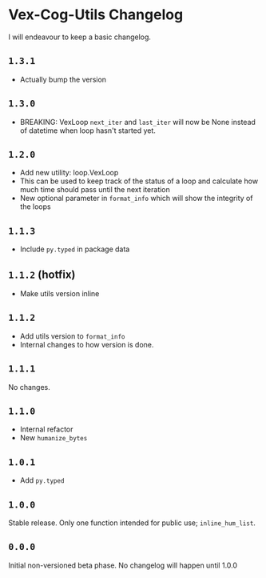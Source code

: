 # Vex-Cog-Utils Changelog

I will endeavour to keep a basic changelog.

## ``1.3.1``

- Actually bump the version

## ``1.3.0``

- BREAKING: VexLoop ``next_iter`` and ``last_iter`` will now be None instead of datetime when loop hasn't started yet.

## ``1.2.0``

- Add new utility: loop.VexLoop
- This can be used to keep track of the status of a loop and calculate how much time should pass until the next iteration
- New optional parameter in ``format_info`` which will show the integrity of the loops

## ``1.1.3``

- Include ``py.typed`` in package data

## ``1.1.2`` (hotfix)

- Make utils version inline

## ``1.1.2``

- Add utils version to ``format_info``
- Internal changes to how version is done.

## ``1.1.1``

No changes.

## ``1.1.0``

- Internal refactor
- New ``humanize_bytes``

## ``1.0.1``

- Add ``py.typed``

## ``1.0.0``

Stable release. Only one function intended for public use; ``inline_hum_list``.

## ``0.0.0``

Initial non-versioned beta phase. No changelog will happen until 1.0.0
